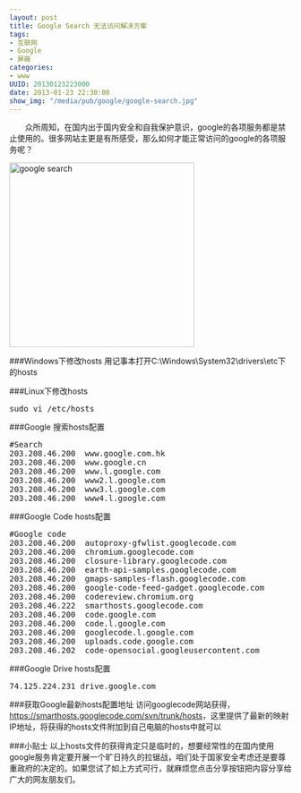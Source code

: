 ```yaml
---
layout: post
title: Google Search 无法访问解决方案
tags: 
- 互联网
- Google
- 屏蔽
categories:
- www
UUID: 20130123223000
date: 2013-01-23 22:30:00
show_img: "/media/pub/google/google-search.jpg"
---
```



 　　众所周知，在国内出于国内安全和自我保护意识，google的各项服务都是禁止使用的。很多网站主更是有所感受，那么如何才能正常访问的google的各项服务呢？

<a href="{{site.url}}/media/pub/google/google-search.jpg" alt="github">
<img src="{{site.url}}/media/pub/google/google-search.jpg" alt="google search" class="img-center" width="330px"/>
</a>


###Windows下修改hosts
用记事本打开C:\Windows\System32\drivers\etc下的hosts

###Linux下修改hosts
<pre id="bash">
sudo vi /etc/hosts
</pre>

###Google 搜索hosts配置
<pre id="bash">
#Search
203.208.46.200  www.google.com.hk
203.208.46.200  www.google.cn
203.208.46.200  www.l.google.com
203.208.46.200  www2.l.google.com
203.208.46.200  www3.l.google.com
203.208.46.200  www4.l.google.com
</pre>

###Google Code hosts配置
<pre id="bash">
#Google code
203.208.46.200  autoproxy-gfwlist.googlecode.com
203.208.46.200  chromium.googlecode.com
203.208.46.200  closure-library.googlecode.com
203.208.46.200  earth-api-samples.googlecode.com
203.208.46.200  gmaps-samples-flash.googlecode.com
203.208.46.200  google-code-feed-gadget.googlecode.com
203.208.46.200  codereview.chromium.org
203.208.46.222  smarthosts.googlecode.com
203.208.46.200  code.google.com
203.208.46.200  code.l.google.com 
203.208.46.200  googlecode.l.google.com
203.208.46.200  uploads.code.google.com
203.208.46.202  code-opensocial.googleusercontent.com
</pre>

###Google Drive hosts配置
<pre id="bash">
74.125.224.231 drive.google.com
</pre>

###获取Google最新hosts配置地址
访问googlecode网站获得，<a href="https://smarthosts.googlecode.com/svn/trunk/hosts" alt="google hosts" target="_bank">https://smarthosts.googlecode.com/svn/trunk/hosts</a>，这里提供了最新的映射IP地址，将获得的hosts文件附加到自己电脑的hosts中就可以

###小贴士
以上hosts文件的获得肯定只是临时的，想要经常性的在国内使用google服务肯定要开展一个旷日持久的拉锯战，咱们处于国家安全考虑还是要尊重政府的决定的。如果您试了如上方式可行，就麻烦您点击分享按钮把内容分享给广大的网友朋友们。

